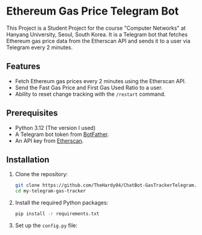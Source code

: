 # Ethereum Gas Price Telegram Bot

This Project is a Student Project for the course "Computer Networks" at Hanyang University, Seoul, South Korea. 
It is a Telegram bot that fetches Ethereum gas price data from the Etherscan API and sends it to a user via Telegram every 2 minutes.

## Features
- Fetch Ethereum gas prices every 2 minutes using the Etherscan API.
- Send the Fast Gas Price and First Gas Used Ratio to a user.
- Ability to reset change tracking with the `/restart` command.

## Prerequisites
- Python 3.12 (The version I used)
- A Telegram bot token from [BotFather](https://core.telegram.org/bots#botfather).
- An API key from [Etherscan](https://etherscan.io/apis).

## Installation

1. Clone the repository:
   ```bash
   git clone https://github.com/TheHardy04/ChatBot-GasTrackerTelegram.git
   cd my-telegram-gas-tracker
2. Install the required Python packages:
   ```bash
   pip install -r requirements.txt
3. Set up the `config.py` file:

